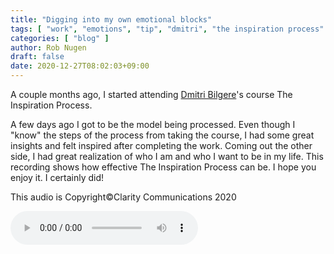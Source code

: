```yaml
---
title: "Digging into my own emotional blocks"
tags: [ "work", "emotions", "tip", "dmitri", "the inspiration process" ]
categories: [ "blog" ]
author: Rob Nugen
draft: false
date: 2020-12-27T08:02:03+09:00
---
```


A couple months ago, I started attending [Dmitri Bilgere](https://www.dmitrib.com/)'s course The Inspiration
Process.


A few days ago I got to be the model being processed. Even though I
"know" the steps of the process from taking the course, I had some
great insights and felt inspired after completing the work.  Coming
out the other side, I had great realization of who I am and who I want
to be in my life. This recording shows how effective The Inspiration
Process can be. I hope you enjoy it.  I certainly did!

This audio is Copyright©Clarity Communications 2020

<audio controls>
  <source src="//b.robnugen.com/rob/presentations/weekly-alignments/2020/2020_dec_Rob_Demo_From_TIP2_Mod_4_Coaching_Call.ogg" type="audio/ogg">
  <source src="//b.robnugen.com/rob/presentations/weekly-alignments/2020/2020_dec_Rob_Demo_From_TIP2_Mod_4_Coaching_Call.mp3" type="audio/mpeg">
  Your browser does not support this audio content.
</audio>
